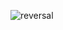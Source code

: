 ![reversal](https://capsule-render.vercel.app/api?type=transparent&text=코드는%20참고용으로만%20봐주세요&fontAlign=30&fontSize=20&desc=&descAlign=60&descAlignY=50&theme=radical)
